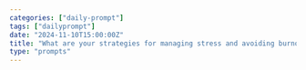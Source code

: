 ```yaml
---
categories: ["daily-prompt"]
tags: ["dailyprompt"]
date: "2024-11-10T15:00:00Z"
title: "What are your strategies for managing stress and avoiding burnout?"
type: "prompts"
---
```

